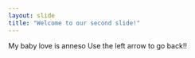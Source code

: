 ```yaml
---
layout: slide
title: "Welcome to our second slide!"
---
```

My baby love is anneso
Use the left arrow to go back!!
